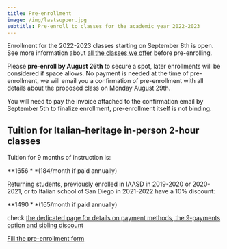 ```yaml
---
title: Pre-enrollment
image: /img/lastsupper.jpg
subtitle: Pre-enroll to classes for the academic year 2022-2023
---
```


Enrollment for the 2022-2023 classes starting on September 8th is open.
See more information about [all the classes we offer](/classes) before pre-enrolling.

Please **pre-enroll by August 26th** to secure a spot, later enrollments will be considered if space allows.
No payment is needed at the time of pre-enrollment, we will email you a confirmation of pre-enrollment with all details about the proposed class on Monday August 29th.

You will need to pay the invoice attached to the confirmation email by September 5th to finalize enrollment, pre-enrollment itself is not binding.

## Tuition for Italian-heritage in-person 2-hour classes

Tuition for 9 months of instruction is:

**$1656** ($184/month if paid annually)

Returning students, previously enrolled in IAASD in 2019-2020 or 2020-2021, or to Italian school of San Diego in 2021-2022 have a 10% discount:

**$1490** ($165/month if paid annually)

check [the dedicated page for details on payment methods, the 9-payments option and sibling discount](/tuition-payment)

<div class="tc">
<a href="https://docs.google.com/forms/d/e/1FAIpQLSd4sac0Y2wdTd9gm2AF1Y9uuVPPyJzHfHEphJPA1iYPkrP43g/viewform?usp=sf_link" class="btn raise">Fill the pre-enrollment form</a>
</div>
